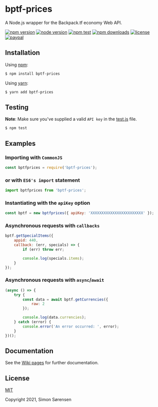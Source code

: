 # bptf-prices
A Node.js wrapper for the Backpack.tf economy Web API. 

[![npm version](https://img.shields.io/npm/v/bptf-prices.svg)](https://npmjs.com/package/bptf-prices)
[![node version](https://img.shields.io/node/v/bptf-prices)](https://nodejs.org/en/about/releases/)
[![npm test](https://img.shields.io/github/workflow/status/SnaBe/node-bptf-prices/Node.js%20%7C%20Ubuntu?logo=github)](https://github.com/SnaBe/node-bptf-prices/actions/workflows/test.yml)
[![npm downloads](https://img.shields.io/npm/dm/bptf-prices.svg)](https://npmjs.com/package/bptf-prices)
[![license](https://img.shields.io/npm/l/bptf-prices.svg)](https://github.com/SnaBe/node-bptf-prices/blob/master/LICENSE)
[![paypal](https://img.shields.io/badge/paypal-donate-yellow.svg)](https://www.paypal.me/snabe)

## Installation

Using [npm](https://www.npmjs.com/package/bptf-prices):

```bash
$ npm install bptf-prices
```

Using [yarn](https://yarnpkg.com/package/bptf-prices):

```bash
$ yarn add bptf-prices
```

## Testing

**Note**: Make sure you've supplied a valid `API key` in the [test.js](https://github.com/SnaBe/node-bptf-prices/blob/main/test/test.js) file. 

```bash
$ npm test
```

## Examples

### Importing with `CommonJS`

```js
const bptfprices = require('bptf-prices');
```

### or with `ES6's import` statement

```js
import bptfprices from 'bptf-prices';
```

### Instantiating with the `apiKey` option
```js
const bptf = new bptfprices({ apiKey: 'XXXXXXXXXXXXXXXXXXXXXXXX' });
```

### Asynchronous requests with `callbacks`

```js
bptf.getSpecialItems({
    appid: 440,
    callback: (err, specials) => {
        if (err) throw err;

        console.log(specials.items);
    }
});
```

### Asynchronous requests with `async`/`await`

```js
(async () => {
    try {
        const data = await bptf.getCurrencies({ 
            raw: 2 
        });

        console.log(data.currencies);
    } catch (error) {
        console.error('An error occurred: ', error);
    }
})();
```

## Documentation

See the [Wiki pages](https://github.com/SnaBe/node-bptf-prices/wiki) for further documentation.

## License

[MIT](LICENSE)

Copyright 2021, Simon Sørensen
